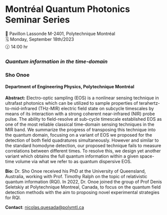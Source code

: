 # Montréal Quantum Photonics Seminar Series

📍 Pavillon Lassonde M-2401, Polytechnique Montréal <br>
🗓️ Monday, September 18th/2023 <br>
🕜 14:00 hr <br>

### *Quantum information in the time-domain*
### Sho Onoe
#### Department of Engineering Physics, Polytechnique Montréal


**Abstract:** Electro-optic sampling (EOS) is a nonlinear sensing technique in ultrafast photonics which can be utilized to sample properties of terahertz-to-mid-infrared (THz-MIR) electric field state on subcycle timescales by means of its interaction with a strong coherent near-infrared (NIR) probe pulse. The ability to field-resolve at sub-cycle timescale established EOS as one of the most reliable classical time-domain sensing techniques in the MIR band. We summarize the progress of transposing this technique into the quantum domain, focusing on a variant of EOS we proposed for the detection of both field quadratures simultaneously. However and similar to the standard homodyne detection, our proposed technique fails to measure correlations between different times. To resolve this, we design yet another variant which obtains the full quantum information within a given space-time volume via what we refer to as quantum dispersive EOS.

**Bio:** Dr. Sho Onoe received his PhD at the University of Queensland, Australia, working with Prof. Timothy Ralph on the topic of relativistic quantum information (RQI). In 2022, Dr. Onoe joined the group of Prof Denis Seletskiy at Polytechnique Montreal, Canada, to focus on the quantum field detection methods with the aim to proposing novel experimental strategies for RQI.

**Contact**: nicolas.quesada@polymtl.ca
